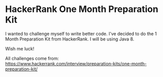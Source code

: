 
# HackerRank One Month Preparation Kit

I wanted to challenge myself to write better code. I've decided to do the 1 Month Preparation Kit from HackerRank. I will be using Java 8.

Wish me luck!



All challenges come from: https://www.hackerrank.com/interview/preparation-kits/one-month-preparation-kit/ 
